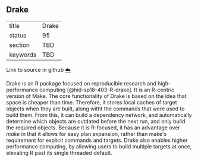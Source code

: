 ## Drake


|          |       |
| -------- | ----- |
| title    | Drake |
| status   | 95    |
| section  | TBD   |
| keywords | TBD   |

Link to source in github [:cloud:](https://github.com/cloudmesh/technologies/blob/master/chapters/incomming/abstract-drake.md)



Drake is an R package focused on reproducible research and
high-performance computing [@hid-sp18-403-R-drake]. It is an R-centric
version of Make. The core functionality of Drake is based on the idea
that space is cheaper than time. Therefore, it stores local caches of
target objects when they are built, along witht the commands that were
used to build them. From this, it can build a dependency network, and
automatically determine which objects are outdated before the next run,
and only build the required objects. Because it is R-focused, it has an
advantage over *make* in that it allows for easy plan expansion, rather
than make's requirement for explicit commands and targets. Drake also
enables higher performance computing, by allowing users to build
multiple targets at once, elevating R past its single threaded default.

